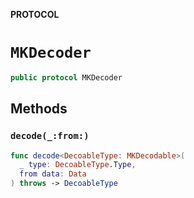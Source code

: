 **PROTOCOL**

# `MKDecoder`

```swift
public protocol MKDecoder
```

## Methods
### `decode(_:from:)`

```swift
func decode<DecoableType: MKDecodable>(
  _ type: DecoableType.Type,
  from data: Data
) throws -> DecoableType
```
